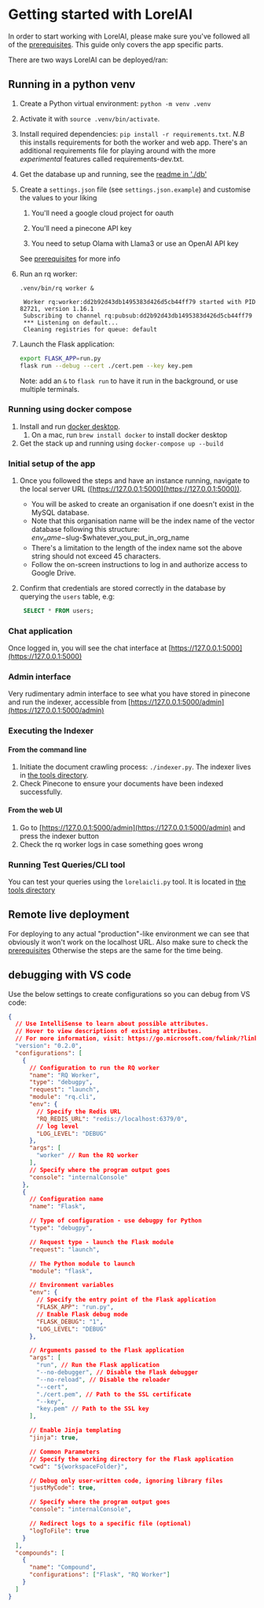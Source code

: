 # Getting started with LorelAI

In order to start working with LorelAI, please make sure you've followed all of the
[prerequisites](./prerequisites.md). This guide only covers the app specific parts.

There are two ways LorelAI can be deployed/ran:

## Running in a python venv

1. Create a Python virtual environment: `python -m venv .venv`

1. Activate it with `source .venv/bin/activate`.

1. Install required dependencies: `pip install -r requirements.txt`. _N.B_ this installs
   requirements for both the worker and web app. There's an additional requirements file for playing
   around with the more _experimental_ features called requirements-dev.txt.

1. Get the database up and running, see the [readme in './db'](../db/readme.md)

1. Create a `settings.json` file (see `settings.json.example`) and customise the values to your
   liking

   1. You'll need a google cloud project for oauth

   1. You'll need a pinecone API key

   1. You need to setup Olama with Llama3 or use an OpenAI API key

   See [prerequisites](./prerequisites.md) for more info

1. Run an rq worker:

   `.venv/bin/rq worker &`

   ```log
    Worker rq:worker:dd2b92d43db1495383d426d5cb44ff79 started with PID 82721, version 1.16.1
    Subscribing to channel rq:pubsub:dd2b92d43db1495383d426d5cb44ff79
    *** Listening on default...
    Cleaning registries for queue: default

   ```

1. Launch the Flask application:

   ```bash
   export FLASK_APP=run.py
   flask run --debug --cert ./cert.pem --key key.pem
   ```

   Note: add an `&` to `flask run` to have it run in the background, or use multiple terminals.

### Running using docker compose

1. Install and run [docker desktop](https://docs.docker.com/desktop/).
   1. On a mac, run `brew install docker` to install docker desktop
1. Get the stack up and running using `docker-compose up --build`

### Initial setup of the app

1. Once you followed the steps and have an instance running, navigate to the local server URL
   ([https://127.0.0.1:5000](https://127.0.0.1:5000)).

   - You will be asked to create an organisation if one doesn't exist in the MySQL database.
   - Note that this organisation name will be the index name of the vector database following this
     structure: $env_name-$slug-$whatever_you_put_in_org_name
   - There's a limitation to the length of the index name sot the above string should not exceed 45
     characters.
   - Follow the on-screen instructions to log in and authorize access to Google Drive.

1. Confirm that credentials are stored correctly in the database by querying the `users` table, e.g:

   ```sql
    SELECT * FROM users;
   ```

### Chat application

Once logged in, you will see the chat interface at [https://127.0.0.1:5000](https://127.0.0.1:5000)

### Admin interface

Very rudimentary admin interface to see what you have stored in pinecone and run the indexer,
accessible from [https://127.0.0.1:5000/admin](https://127.0.0.1:5000/admin)

### Executing the Indexer

#### From the command line

1. Initiate the document crawling process: `./indexer.py`. The indexer lives in
   [the tools directory](../tools/readme.md).
1. Check Pinecone to ensure your documents have been indexed successfully.

#### From the web UI

1. Go to [https://127.0.0.1:5000/admin](https://127.0.0.1:5000/admin) and press the indexer button
1. Check the rq worker logs in case something goes wrong

### Running Test Queries/CLI tool

You can test your queries using the `lorelaicli.py` tool. It is located in
[the tools directory](../tools/readme.md)

## Remote live deployment

For deploying to any actual "production"-like environment we can see that obviously it won't work on
the localhost URL. Also make sure to check the [prerequisites](prerequisites.md#non-local-deploy)
Otherwise the steps are the same for the time being.

## debugging with VS code

Use the below settings to create configurations so you can debug from VS code:

```json
{
  // Use IntelliSense to learn about possible attributes.
  // Hover to view descriptions of existing attributes.
  // For more information, visit: https://go.microsoft.com/fwlink/?linkid=830387
  "version": "0.2.0",
  "configurations": [
    {
      // Configuration to run the RQ worker
      "name": "RQ Worker",
      "type": "debugpy",
      "request": "launch",
      "module": "rq.cli",
      "env": {
        // Specify the Redis URL
        "RQ_REDIS_URL": "redis://localhost:6379/0",
        // log level
        "LOG_LEVEL": "DEBUG"
      },
      "args": [
        "worker" // Run the RQ worker
      ],
      // Specify where the program output goes
      "console": "internalConsole"
    },
    {
      // Configuration name
      "name": "Flask",

      // Type of configuration - use debugpy for Python
      "type": "debugpy",

      // Request type - launch the Flask module
      "request": "launch",

      // The Python module to launch
      "module": "flask",

      // Environment variables
      "env": {
        // Specify the entry point of the Flask application
        "FLASK_APP": "run.py",
        // Enable Flask debug mode
        "FLASK_DEBUG": "1",
        "LOG_LEVEL": "DEBUG"
      },

      // Arguments passed to the Flask application
      "args": [
        "run", // Run the Flask application
        "--no-debugger", // Disable the Flask debugger
        "--no-reload", // Disable the reloader
        "--cert",
        "./cert.pem", // Path to the SSL certificate
        "--key",
        "key.pem" // Path to the SSL key
      ],

      // Enable Jinja templating
      "jinja": true,

      // Common Parameters
      // Specify the working directory for the Flask application
      "cwd": "${workspaceFolder}",

      // Debug only user-written code, ignoring library files
      "justMyCode": true,

      // Specify where the program output goes
      "console": "internalConsole",

      // Redirect logs to a specific file (optional)
      "logToFile": true
    }
  ],
  "compounds": [
    {
      "name": "Compound",
      "configurations": ["Flask", "RQ Worker"]
    }
  ]
}
```
